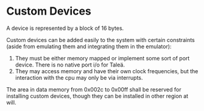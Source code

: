 # Custom Devices

A device is represented by a block of 16 bytes.

Custom devices can be added easily to the system with certain constraints (aside from emulating them and integrating them in the emulator):

1. They must be either memory mapped or implement some sort of port device. There is no native port i/o for Taleä.
2. They may access memory and have their own clock frequencies, but the interaction with the cpu may only be via interrupts.

The area in data memory from 0x002c to 0x00ff shall be reserved for installing custom devices, though they can be installed in other region at will.
